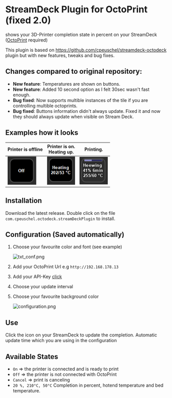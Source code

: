 # StreamDeck Plugin for OctoPrint (fixed 2.0)

shows your 3D-Printer completion state in percent on your StreamDeck ([OctoPrint](https://github.com/OctoPrint/OctoPrint) required)

This plugin is based on https://github.com/cpeuschel/streamdeck-octodeck plugin but with new features, tweaks and bug fixes.

## Changes compared to original repository:
- **New feature**: Temperatures are shown on buttons.
- **New feature**: Added 10 second option as I felt 30sec wasn't fast enough.
- **Bug fixed**: Now supports multible instances of the tile if you are controlling multible octoprints.
- **Bug fixed**: Buttons information didn't always update. Fixed it and now they should always update when visible on Stream Deck.

## Examples how it looks

| Printer is offline  | Printer is on. <br/> Heating up. | Printing. |
| ------------- | ------------- | ------------- |
| ![Printer is offline](readme/example_off.png)  | ![example_on_heating.png](readme/example_on_heating.png)  | ![example_printing.png](readme/example_prgress_bar_41.png) |

## Installation
Download the latest release. Double click on the file `com.cpeuschel.octodeck.streamDeckPlugin` to install.

## Configuration (Saved automatically)
1. Choose your favourite color and font (see example)
   
   ![txt_conf.png](readme/txt_conf.png)
2. Add your OctoPrint Url e.g `http://192.168.178.13`
3. Add your API-Key [click](https://docs.octoprint.org/en/master/api/general.html#authorization)
4. Choose your update interval
5. Choose your favourite background color

    ![configuration.png](readme/configuration.png)

## Use
Click the icon on your StreamDeck to update the completion. Automatic update time which you are using in the configuration

## Available States
- `On` => the printer is connected and is ready to print
- `Off` => the printer is not connected with OctoPrint
- `Cancel` => print is canceling
- `20 %, 210°C, 50°C` Completion in percent, hotend temperature and bed temperature.

